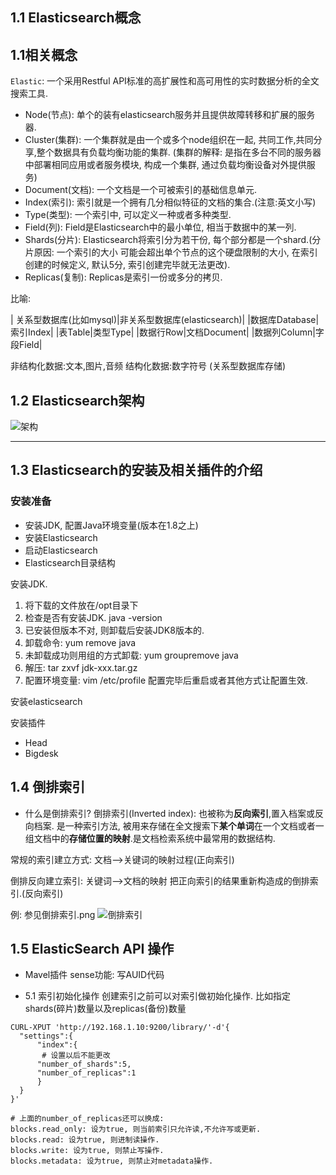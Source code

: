 <h2> 1.1 Elasticsearch概念</h2>

## 1.1相关概念

`Elastic`: 一个采用Restful API标准的高扩展性和高可用性的实时数据分析的全文搜索工具.



* Node(节点): 单个的装有elasticsearch服务并且提供故障转移和扩展的服务器.
* Cluster(集群): 一个集群就是由一个或多个node组织在一起, 共同工作,共同分享,整个数据具有负载均衡功能的集群.
(集群的解释: 是指在多台不同的服务器中部署相同应用或者服务模块, 构成一个集群, 通过负载均衡设备对外提供服务)
* Document(文档): 一个文档是一个可被索引的基础信息单元.
* Index(索引): 索引就是一个拥有几分相似特征的文档的集合.(注意:英文小写)
* Type(类型): 一个索引中, 可以定义一种或者多种类型.
* Field(列): Field是Elasticsearch中的最小单位, 相当于数据中的某一列.
* Shards(分片): Elasticsearch将索引分为若干份, 每个部分都是一个shard.(分片原因: 一个索引的大小
可能会超出单个节点的这个硬盘限制的大小, 在索引创建的时候定义, 默认5分, 索引创建完毕就无法更改).
* Replicas(复制): Replicas是索引一份或多分的拷贝.

比喻:

| 关系型数据库(比如mysql)|非关系型数据库(elasticsearch)|
|数据库Database|索引Index|
|表Table|类型Type|
|数据行Row|文档Document|
|数据列Column|字段Field|

非结构化数据:文本,图片,音频
结构化数据:数字符号 (关系型数据库存储)

## 1.2 Elasticsearch架构

 ![架构](D:\workspace\github\java-base\src\main\resources\elasticsearch架构.png)


---

## 1.3 Elasticsearch的安装及相关插件的介绍
 
 ### 安装准备
 * 安装JDK, 配置Java环境变量(版本在1.8之上)
 * 安装Elasticsearch
 * 启动Elasticsearch
 * Elasticsearch目录结构
 
 安装JDK.
 1. 将下载的文件放在/opt目录下
 2. 检查是否有安装JDK. java -version
 3. 已安装但版本不对, 则卸载后安装JDK8版本的.
 4. 卸载命令: yum remove java 
 5. 未卸载成功则用组的方式卸载: yum groupremove java
 6. 解压: tar zxvf jdk-xxx.tar.gz
 7. 配置环境变量: vim /etc/profile 配置完毕后重启或者其他方式让配置生效.
 
 安装elasticsearch
 
 安装插件
 * Head
 * Bigdesk
 
 ## 1.4 倒排索引
 * 什么是倒排索引?
 倒排索引(Inverted index): 也被称为**反向索引**,置入档案或反向档案. 是一种索引方法, 被用来存储在全文搜索下**某个单词**在一个文档或者一组文档中的**存储位置的映射**.是文档检索系统中最常用的数据结构.
 
 常规的索引建立方式:
 文档-->关键词的映射过程(正向索引)
 
 倒排反向建立索引:
 关键词-->文档的映射 把正向索引的结果重新构造成的倒排索引.(反向索引)
 
 例: 参见倒排索引.png
 ![倒排索引](../doc/倒排索引.png)
 
 ## 1.5 ElasticSearch API 操作
  * Mavel插件
  sense功能: 写AUID代码
  
  * 5.1 索引初始化操作
  创建索引之前可以对索引做初始化操作. 比如指定shards(碎片)数量以及replicas(备份)数量
  ```$xslt
CURL-XPUT 'http://192.168.1.10:9200/library/'-d'{
    "settings":{
        "index":{
         # 设置以后不能更改
        "number_of_shards":5,
        "number_of_replicas":1
        }
    }
}'

# 上面的number_of_replicas还可以换成:
blocks.read_only: 设为true, 则当前索引只允许读,不允许写或更新.
blocks.read: 设为true, 则进制读操作.
blocks.write: 设为true, 则禁止写操作.
blocks.metadata: 设为true, 则禁止对metadata操作.
```




 
 
 
 
 
 
 
 
 
 
 
 





